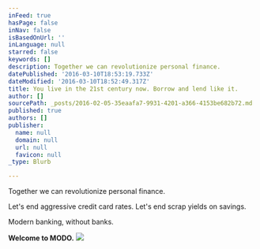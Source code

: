 ```yaml
---
inFeed: true
hasPage: false
inNav: false
isBasedOnUrl: ''
inLanguage: null
starred: false
keywords: []
description: Together we can revolutionize personal finance.
datePublished: '2016-03-10T18:53:19.733Z'
dateModified: '2016-03-10T18:52:49.317Z'
title: You live in the 21st century now. Borrow and lend like it.
author: []
sourcePath: _posts/2016-02-05-35eaafa7-9931-4201-a366-4153be682b72.md
published: true
authors: []
publisher:
  name: null
  domain: null
  url: null
  favicon: null
_type: Blurb

---
```

Together we can revolutionize personal finance.

Let's end aggressive credit card rates. Let's end scrap yields on savings.

Modern banking, without banks.

**Welcome to MODO.**
![](https://s3-us-west-2.amazonaws.com/the-grid-img/p/0498c747830d946f26e47607fa41dfc5239a7a0f.jpg)